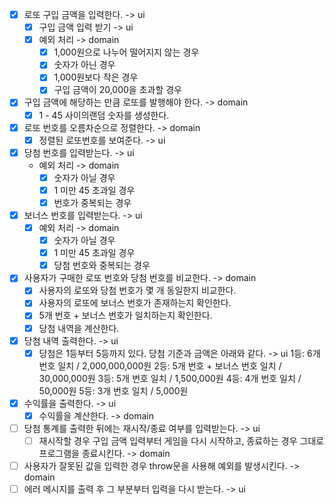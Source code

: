 - [x] 로또 구입 금액을 입력한다. -> ui
  - [x] 구입 금액 입력 받기 -> ui
  - [x] 예외 처리 -> domain
    - [x] 1,000원으로 나누어 떨어지지 않는 경우
    - [x] 숫자가 아닌 경우
    - [x] 1,000원보다 작은 경우
    - [x] 구입 금액이 20,000을 초과할 경우
- [x] 구입 금액에 해당하는 만큼 로또를 발행해야 한다. -> domain
  - [x] 1 - 45 사이의랜덤 숫자를 생성한다.
- [x] 로또 번호를 오름차순으로 정렬한다. -> domain
  - [x] 정렬된 로또번호를 보여준다. -> ui
- [x] 당첨 번호를 입력받는다. -> ui
  - 예외 처리 -> domain
    - [x] 숫자가 아닐 경우
    - [x] 1 미만 45 초과일 경우
    - [x] 번호가 중복되는 경우
- [x] 보너스 번호를 입력받는다. -> ui
  - [x] 예외 처리 -> domain
    - [x] 숫자가 아닐 경우
    - [x] 1 미만 45 초과일 경우
    - [x] 당첨 번호와 중복되는 경우
- [x] 사용자가 구매한 로또 번호와 당첨 번호를 비교한다. -> domain
  - [x] 사용자의 로또와 당첨 번호가 몇 개 동일한지 비교한다.
  - [x] 사용자의 로또에 보너스 번호가 존재하는지 확인한다.
  - [x] 5개 번호 + 보너스 번호가 일치하는지 확인한다.
  - [x] 당첨 내역을 계산한다.
- [x] 당첨 내역 출력한다. -> ui
  - [x] 당첨은 1등부터 5등까지 있다. 당첨 기준과 금액은 아래와 같다. -> ui
        1등: 6개 번호 일치 / 2,000,000,000원
        2등: 5개 번호 + 보너스 번호 일치 / 30,000,000원
        3등: 5개 번호 일치 / 1,500,000원
        4등: 4개 번호 일치 / 50,000원
        5등: 3개 번호 일치 / 5,000원
- [x] 수익률을 출력한다. -> ui
  - [x] 수익률을 계산한다. -> domain
- [ ] 당첨 통계를 출력한 뒤에는 재시작/종료 여부를 입력받는다. -> ui
  - [ ] 재시작할 경우 구입 금액 입력부터 게임을 다시 시작하고, 종료하는 경우 그대로 프로그램을 종료시킨다. -> domain
- [ ] 사용자가 잘못된 값을 입력한 경우 throw문을 사용해 예외를 발생시킨다. -> domain
- [ ] 에러 메시지를 출력 후 그 부분부터 입력을 다시 받는다. -> ui
